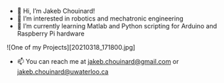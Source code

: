 - 👋 Hi, I’m Jakeb Chouinard!
- 👀 I’m interested in robotics and mechatronic engineering
- 🌱 I’m currently learning Matlab and Python scripting for Arduino and Raspberry Pi hardware

![One of my Projects][20210318_171800.jpg]

- 📫 You can reach me at jakeb.chouinard@gmail.com or jakeb.chouinard@uwaterloo.ca

<!---
borealis31/borealis31 is a ✨ special ✨ repository because its `README.md` (this file) appears on your GitHub profile.
You can click the Preview link to take a look at your changes.
--->
